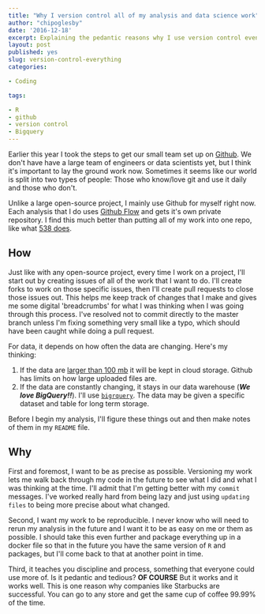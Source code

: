 ```yaml
---
title: "Why I version control all of my analysis and data science work"
author: "chipoglesby"
date: '2016-12-18'
excerpt: Explaining the pedantic reasons why I use version control even when I work alone.
layout: post
published: yes
slug: version-control-everything
categories:

- Coding

tags:

- R
- github
- version control
- Bigquery
---
```


Earlier this year I took the steps to get our small team set up on
[Github](https://github.com/grouppublishing). We don't have have a large team
of engineers or data scientists yet, but I think it's important to lay the
ground work now. Sometimes it seems like our world is split into two types of
people: Those who know/love git and use it daily and those who don't.

Unlike a large open-source project, I mainly use Github for myself right now.
Each analysis that I do uses
[Github Flow](https://guides.github.com/introduction/flow/) and gets it's own
private repository. I find this much better than putting all of my work into one
repo, like what [538 does](https://github.com/fivethirtyeight/data).

## How

Just like with any open-source project, every time I work on a project, I'll
start out by creating issues of all of the work that I want to do. I'll create
forks to work on those specific issues, then I'll create pull requests to close
those issues out. This helps me keep track of changes that I make and gives me
some digital 'breadcrumbs' for what I was thinking when I was going through this
process. I've resolved not to commit directly to the master branch unless I'm
fixing something very small like a typo, which should have been caught while
doing a pull request.

For data, it depends on how often the data are changing. Here's my thinking:

1. If the data are
[larger than 100 mb](https://help.github.com/articles/working-with-large-files/)
it will be kept in cloud storage. Github has limits on how large uploaded files
are.
2. If the data are constantly changing, it stays in our data warehouse
(***We love BigQuery!!***). I'll use
[`bigrquery`](https://github.com/rstats-db/bigrquery). The data may be given a
specific dataset and table for long term storage.

Before I begin my analysis, I'll figure these things out and then make notes of
them in my `README` file.

## Why

First and foremost, I want to be as precise as possible. Versioning my work lets
me walk back through my code in the future to see what I did and what I was
thinking at the time. I'll admit that I'm getting better with my `commit`
messages. I've worked really hard from being lazy and just using
`updating files` to being more precise about what changed.

Second, I want my work to be reproducible. I never know who will
need to rerun my analysis in the future and I want it to be as easy on me or
them as possible. I should take this even further and package everything up
in a docker file so that in the future you have the same version of `R` and
packages, but I'll come back to that at another point in time.

Third, it teaches you discipline and process, something that everyone could use
more of. Is it pedantic and tedious? **OF COURSE** But it works and it works
well. This is one reason why companies like Starbucks are successful. You can
go to any store and get the same cup of coffee 99.99% of the time.
